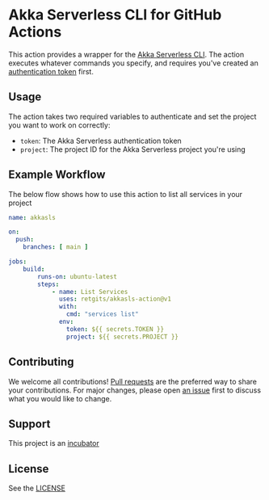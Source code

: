 # Akka Serverless CLI for GitHub Actions

This action provides a wrapper for the [Akka Serverless CLI](https://developer.lightbend.com/docs/akka-serverless/getting-started/set-up-development-env.html). The action executes whatever commands you specify, and requires you've created an [authentication token](https://developer.lightbend.com/docs/akka-serverless/deploying/integrate-cicd.html) first.

## Usage

The action takes two required variables to authenticate and set the project you want to work on correctly:

* `token`: The Akka Serverless authentication token
* `project`: The project ID for the Akka Serverless project you're using

## Example Workflow

The below flow shows how to use this action to list all services in your project

```yaml
name: akkasls

on: 
  push:
    branches: [ main ]

jobs:
    build:
        runs-on: ubuntu-latest
        steps:
            - name: List Services
              uses: retgits/akkasls-action@v1
              with:
                cmd: "services list"
              env:
                token: ${{ secrets.TOKEN }}
                project: ${{ secrets.PROJECT }}
```

## Contributing

We welcome all contributions! [Pull requests](https://github.com/lightbend-labs/akkasls-action/pulls) are the preferred way to share your contributions. For major changes, please open [an issue](https://github.com/lightbend-labs/akkasls-action/issues) first to discuss what you would like to change.

## Support

This project is an [incubator](https://developer.lightbend.com/docs/introduction/getting-help/support-terminology.html)

## License

See the [LICENSE](./LICENSE)
